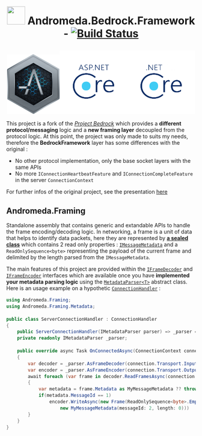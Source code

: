 # <p align="center"> <img src="https://gamepedia.cursecdn.com/minecraft_fr_gamepedia/e/ee/Bedrock.png" width="48" height="48" style="margin-bottom:-15"> Andromeda.Bedrock.Framework - [![Build Status](https://travis-ci.com/thenameless314159/Andromeda.BedrockFramework.svg?branch=master)](https://travis-ci.com/thenameless314159/Andromeda.BedrockFramework) </p>

<div style="text-align:center"><p align="center"><img src="https://raw.githubusercontent.com/thenameless314159/Andromeda.ServiceRegistration/master/andromeda_icon2.png?token=AFMTCCLAUUAALOP5UR4TWWC6JQ6Y6" width="140" height="158"><img src="https://raw.githubusercontent.com/thenameless314159/Andromeda.ServiceRegistration/master/ASP.NET-Core-Logo_2colors_Square_RGB.png?token=AFMTCCNPNVM6MBG7AF6E75K6JQTHI" width="180" height="168"><img src="https://raw.githubusercontent.com/thenameless314159/Andromeda.ServiceRegistration/master/NET-Core-Logo_2colors_Square_RGB.png?token=AFMTCCNORD45RRHKSS456HK6JQTJU" width="180" height="168"></p></div>

This project is a fork of the [*Project Bedrock*](https://github.com/aspnet/AspNetCore/issues/4772) which provides a **different protocol/messaging** logic and a **new framing layer** decoupled from the protocol logic. At this point, the project was only made to suits my needs, therefore the **BedrockFramework** layer has some differences with the original :

- No other protocol implementation, only the base socket layers with the same APIs
- No more `IConnectionHeartbeatFeature` and `IConnectionCompleteFeature` in the server `ConnectionContext`

For further infos of the original project, see the presentation [here](https://speakerdeck.com/davidfowl/project-bedrock)

## Andromeda.Framing

Standalone assembly that contains generic and extandable APIs to handle the frame encoding/decoding logic. In networking, a frame is a unit of data that helps to identify data packets, here they are represented by
[**a sealed class**](https://github.com/thenameless314159/Andromeda.BedrockFramework/blob/master/src/Andromeda.Framing/Frame.cs)  which contains 2 read only properties : [`IMessageMetadata`](https://github.com/thenameless314159/Andromeda.BedrockFramework/blob/master/src/Andromeda.Framing/Metadata/IMessageMetadata.cs) and a `ReadOnlySequence<byte>` representing the payload of the current frame and delimited by the length parsed from the `IMessageMetadata`.

The main features of this project are provided within the [`IFrameDecoder`](https://github.com/thenameless314159/Andromeda.BedrockFramework/blob/master/src/Andromeda.Framing/IFrameDecoder.cs) and [`IFrameEncoder`](https://github.com/thenameless314159/Andromeda.BedrockFramework/blob/master/src/Andromeda.Framing/IFrameEncoder.cs) interfaces which are available once you have **implemented your metadata parsing logic**  using the [`MetadataParser<T>`](https://github.com/thenameless314159/Andromeda.BedrockFramework/blob/master/src/Andromeda.Framing/Metadata/MetadataParser.cs) abstract class. Here is an usage example on a hypothetic [`ConnectionHandler`](https://docs.microsoft.com/en-us/dotnet/api/microsoft.aspnetcore.connections.connectionhandler?view=aspnetcore-3.1) :


```csharp
using Andromeda.Framing;
using Andromeda.Framing.Metadata;

public class ServerConnectionHandler : ConnectionHandler
{
    public ServerConnectionHandler(IMetadataParser parser) => _parser = parser;
    private readonly IMetadataParser _parser;

    public override async Task OnConnectedAsync(ConnectionContext connection)
    {
        var decoder = _parser.AsFrameDecoder(connection.Transport.Input);
        var encoder = _parser.AsFrameEncoder(connection.Transport.Output);
        await foreach (var frame in decoder.ReadFramesAsync(connection.ConnectionClosed))
        {
            var metadata = frame.Metadata as MyMessageMetadata ?? throw new ArgumentException();
            if(metadata.MessageId == 1)
                encoder.WriteAsync(new Frame(ReadOnlySequence<byte>.Empty, 
                    new MyMessageMetadata(messageId: 2, length: 0)))
        }
    }
}
```



